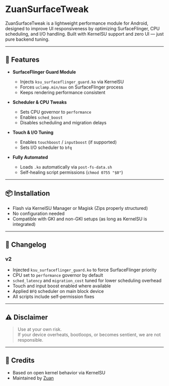 # ZuanSurfaceTweak

ZuanSurfaceTweak is a lightweight performance module for Android, designed to improve UI responsiveness by optimizing SurfaceFlinger, CPU scheduling, and I/O handling. Built with KernelSU support and zero UI — just pure backend tuning.

---

## 🔧 Features

- **SurfaceFlinger Guard Module**
  - Injects `ksu_surfaceflinger_guard.ko` via KernelSU
  - Forces `uclamp.min/max` on SurfaceFlinger process
  - Keeps rendering performance consistent

- **Scheduler & CPU Tweaks**
  - Sets CPU governor to `performance`
  - Enables `sched_boost`
  - Disables scheduling and migration delays

- **Touch & I/O Tuning**
  - Enables `touchboost` / `inputboost` (if supported)
  - Sets I/O scheduler to `bfq`

- **Fully Automated**
  - Loads `.ko` automatically via `post-fs-data.sh`
  - Self-healing script permissions (`chmod 0755 "$0"`)

---

## 📦 Installation

- Flash via KernelSU Manager or Magisk (Zips properly structured)
- No configuration needed
- Compatible with GKI and non-GKI setups (as long as KernelSU is integrated)

---

## 📄 Changelog

### v2

- Injected `ksu_surfaceflinger_guard.ko` to force SurfaceFlinger priority
- CPU set to `performance` governor by default
- `sched_latency` and `migration_cost` tuned for lower scheduling overhead
- Touch and input boost enabled where available
- Applied `BFQ` scheduler on main block device
- All scripts include self-permission fixes

---

## ⚠️ Disclaimer

> Use at your own risk.  
> If your device overheats, bootloops, or becomes sentient, we are not responsible.

---

## 🙌 Credits

- Based on open kernel behavior via KernelSU  
- Maintained by [Zuan](https://github.com/idovpn1321)
